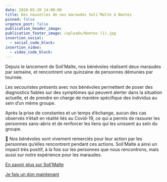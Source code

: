 ```yaml
---
date: 2020-05-20 14:00:00
title: Des nouvelles de nos maraudes Soli’Malte à Nantes
pinned: false
urgence_post: false
publication_header_image:
publication_footer_image: /uploads/Nantes (1).jpg
insertion_social:
  - social_code_block:
insertion_video:
  - video_code_block:
---
```


Depuis le lancement de Soli’Malte, nos b&eacute;n&eacute;voles r&eacute;alisent deux maraudes par semaine, et rencontrent une quinzaine de personnes d&eacute;munies par tourn&eacute;e.

Les secouristes pr&eacute;sents avec nos b&eacute;n&eacute;voles permettent de poser des diagnostics fiables sur des sympt&ocirc;mes qui peuvent alerter dans la situation actuelle, et de prendre en charge de mani&egrave;re sp&eacute;cifique des individus au sein d’un m&ecirc;me groupe.&nbsp;

Apr&egrave;s la prise de constantes et un temps d’&eacute;change, aucun des cas observ&eacute;s n’&eacute;tait en r&eacute;alit&eacute; li&eacute;s au Covid-19, ce qui a permis de rassurer les personnes sans-abris et de renforcer les liens qui les unissent au sein du groupe.

💚 Nos b&eacute;n&eacute;voles sont vivement remerci&eacute;s pour leur action par les personnes qu’elles rencontrent pendant ces actions. Soli’Malte a ainsi un impact tr&egrave;s positif, &agrave; la fois sur les personnes que nous rencontrons, mais aussi sur notre exp&eacute;rience pour les maraudes.

[En savoir plus sur Soli’Malte](https://covid19.ordredemaltefrance.org/solimalte)

[Je fais un don maintenant](https://don.ordredemaltefrance.org/b?cid=14&amp;lang=fr_FR)

&nbsp;

&nbsp;